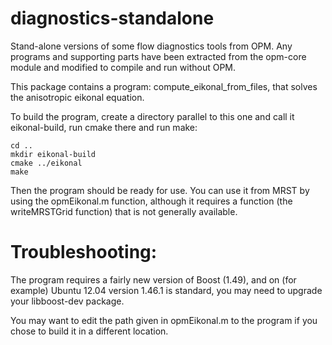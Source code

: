 # diagnostics-standalone

Stand-alone versions of some flow diagnostics tools from OPM.
Any programs and supporting parts have been extracted from the
opm-core module and modified to compile and run without OPM.

This package contains a program: compute_eikonal_from_files,
that solves the anisotropic eikonal equation.

To build the program, create a directory parallel to this one
and call it eikonal-build, run cmake there and run make:

    cd ..
    mkdir eikonal-build
    cmake ../eikonal
    make

Then the program should be ready for use. You can use it from MRST
by using the opmEikonal.m function, although it requires a function
(the writeMRSTGrid function) that is not generally available.


# Troubleshooting:

The program requires a fairly new version of Boost (1.49), and
on (for example) Ubuntu 12.04 version 1.46.1 is standard, you may
need to upgrade your libboost-dev package.

You may want to edit the path given in opmEikonal.m to the program
if you chose to build it in a different location.

